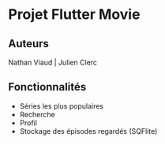 # Projet Flutter Movie

## Auteurs

Nathan Viaud | Julien Clerc

## Fonctionnalités

- Séries les plus populaires 
- Recherche
- Profil
- Stockage des épisodes regardés (SQFlite)
